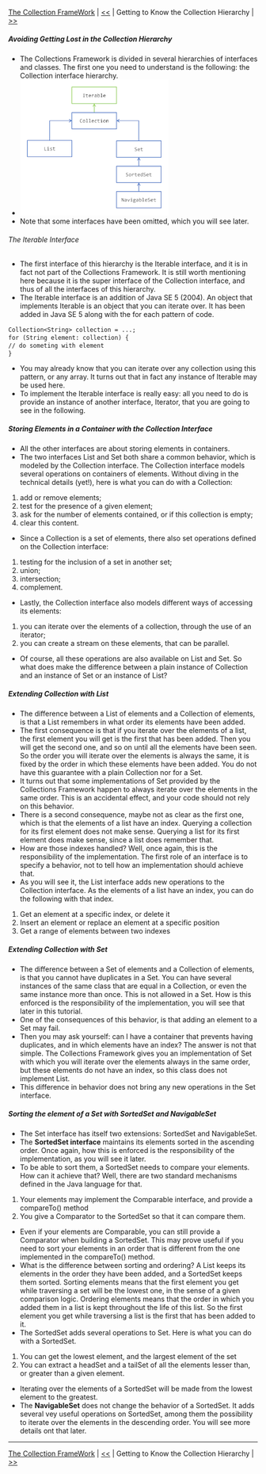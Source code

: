[The Collection FrameWork](./README.md) | [<<](./Storing_Data_Using_the_Collections_Framework.md)  |  Getting to Know the Collection Hierarchy | [>>](./Storing_Elements_in_a_Collection.md)

##### Avoiding Getting Lost in the Collection Hierarchy
* The Collections Framework is divided in several hierarchies of interfaces and classes. The first one you need to understand is the following: the Collection interface hierarchy.
* ![interfaces-hierarchy.png](img/interfaces-hierarchy_small.png)
* Note that some interfaces have been omitted, which you will see later.
###### The Iterable Interface
* The first interface of this hierarchy is the Iterable interface, and it is in fact not part of the Collections Framework. It is still worth mentioning here because it is the super interface of the Collection interface, and thus of all the interfaces of this hierarchy. 
* The Iterable interface is an addition of Java SE 5 (2004). An object that implements Iterable is an object that you can iterate over. It has been added in Java SE 5 along with the for each pattern of code.
```
Collection<String> collection = ...;
for (String element: collection) {
// do someting with element
}
```
* You may already know that you can iterate over any collection using this pattern, or any array. It turns out that in fact any instance of Iterable may be used here. 
* To implement the Iterable interface is really easy: all you need to do is provide an instance of another interface, Iterator, that you are going to see in the following.
##### Storing Elements in a Container with the Collection Interface
* All the other interfaces are about storing elements in containers. 
* The two interfaces List and Set both share a common behavior, which is modeled by the Collection interface. The Collection interface models several operations on containers of elements. Without diving in the technical details (yet!), here is what you can do with a Collection:
1. add or remove elements; 
2. test for the presence of a given element; 
3. ask for the number of elements contained, or if this collection is empty; 
4. clear this content.
* Since a Collection is a set of elements, there also set operations defined on the Collection interface:
1. testing for the inclusion of a set in another set; 
2. union; 
3. intersection; 
4. complement.
* Lastly, the Collection interface also models different ways of accessing its elements:
1. you can iterate over the elements of a collection, through the use of an iterator; 
2. you can create a stream on these elements, that can be parallel.
* Of course, all these operations are also available on List and Set. So what does make the difference between a plain instance of Collection and an instance of Set or an instance of List?
##### Extending Collection with List
* The difference between a List of elements and a Collection of elements, is that a List remembers in what order its elements have been added. 
* The first consequence is that if you iterate over the elements of a list, the first element you will get is the first that has been added. Then you will get the second one, and so on until all the elements have been seen. So the order you will iterate over the elements is always the same, it is fixed by the order in which these elements have been added. You do not have this guarantee with a plain Collection nor for a Set.
* It turns out that some implementations of Set provided by the Collections Framework happen to always iterate over the elements in the same order. This is an accidental effect, and your code should not rely on this behavior. 
* There is a second consequence, maybe not as clear as the first one, which is that the elements of a list have an index. Querying a collection for its first element does not make sense. Querying a list for its first element does make sense, since a list does remember that. 
* How are those indexes handled? Well, once again, this is the responsibility of the implementation. The first role of an interface is to specify a behavior, not to tell how an implementation should achieve that. 
* As you will see it, the List interface adds new operations to the Collection interface. As the elements of a list have an index, you can do the following with that index.
1. Get an element at a specific index, or delete it 
2. Insert an element or replace an element at a specific position 
3. Get a range of elements between two indexes
##### Extending Collection with Set
* The difference between a Set of elements and a Collection of elements, is that you cannot have duplicates in a Set. You can have several instances of the same class that are equal in a Collection, or even the same instance more than once. This is not allowed in a Set. How is this enforced is the responsibility of the implementation, you will see that later in this tutorial. 
* One of the consequences of this behavior, is that adding an element to a Set may fail. 
* Then you may ask yourself: can I have a container that prevents having duplicates, and in which elements have an index? The answer is not that simple. The Collections Framework gives you an implementation of Set with which you will iterate over the elements always in the same order, but these elements do not have an index, so this class does not implement List. 
* This difference in behavior does not bring any new operations in the Set interface.
##### Sorting the element of a Set with SortedSet and NavigableSet
* The Set interface has itself two extensions: SortedSet and NavigableSet.
* The **SortedSet interface** maintains its elements sorted in the ascending order. Once again, how this is enforced is the responsibility of the implementation, as you will see it later. 
* To be able to sort them, a SortedSet needs to compare your elements. How can it achieve that? Well, there are two standard mechanisms defined in the Java language for that.
1. Your elements may implement the Comparable interface, and provide a compareTo() method 
2. You give a Comparator to the SortedSet so that it can compare them.
* Even if your elements are Comparable, you can still provide a Comparator when building a SortedSet. This may prove useful if you need to sort your elements in an order that is different from the one implemented in the compareTo() method.
* What is the difference between sorting and ordering? A List keeps its elements in the order they have been added, and a SortedSet keeps them sorted. Sorting elements means that the first element you get while traversing a set will be the lowest one, in the sense of a given comparison logic. Ordering elements means that the order in which you added them in a list is kept throughout the life of this list. So the first element you get while traversing a list is the first that has been added to it. 
* The SortedSet adds several operations to Set. Here is what you can do with a SortedSet.
1. You can get the lowest element, and the largest element of the set 
2. You can extract a headSet and a tailSet of all the elements lesser than, or greater than a given element.
* Iterating over the elements of a SortedSet will be made from the lowest element to the greatest. 
* The **NavigableSet** does not change the behavior of a SortedSet. It adds several vey useful operations on SortedSet, among them the possibility to iterate over the elements in the descending order. You will see more details ont that later.

-----------------
[The Collection FrameWork](./README.md) | [<<](./Storing_Data_Using_the_Collections_Framework.md)  |  Getting to Know the Collection Hierarchy | [>>](./Storing_Elements_in_a_Collection.md)
